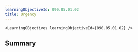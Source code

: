 ```yaml
---
learningObjectiveId: 090.05.01.02
title: Urgency
---
```


```tsx eval
<LearningOBjectives learningObjectiveId={090.05.01.02} />
```

## Summary
